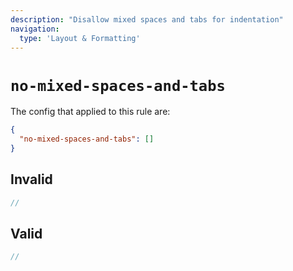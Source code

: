 ```yaml
---
description: "Disallow mixed spaces and tabs for indentation"
navigation:
  type: 'Layout & Formatting'
---
```


# `no-mixed-spaces-and-tabs`

The config that applied to this rule are:

```json
{
  "no-mixed-spaces-and-tabs": []
}
```

## Invalid

```js invalid
//
```

## Valid

```js valid
//
```
  